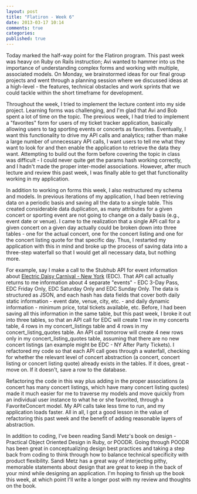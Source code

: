 ```yaml
---
layout: post
title: "Flatiron - Week 6"
date: 2013-03-17 10:14
comments: true
categories: 
published: true
---
```


Today marked the half-way point for the Flatiron program. This past week was heavy on Ruby on Rails instruction; Avi wanted to hammer into us the importance of understanding complex forms and working with multiple, associated models. On Monday, we brainstormed ideas for our final group projects and went through a planning session where we discussed ideas at a high-level - the features, technical obstacles and work sprints that we could tackle within the short timeframe for development.

<!--more-->

Throughout the week, I tried to implement the lecture content into my side project. Learning forms was challenging, and I'm glad that Avi and Bob spent a lot of time on the topic. The previous week, I had tried to implement a "favorites" form for users of my ticket tracker application, basically allowing users to tag sporting events or concerts as favorites. Eventually, I want this functionality to drive my API calls and analytics; rather than make a large number of unnecessary API calls, I want users to tell me what they want to look for and then enable the application to retrieve the data they want. Attempting to build out the form before covering the topic in class was difficult - I could never quite get the params hash working correctly, and I hadn't made the proper inter-model associations. However, after much lecture and review this past week, I was finally able to get that functionality working in my application.

In addition to working on forms this week, I also restructured my schema and models. In previous iterations of my application, I had been retrieving data on a periodic basis and saving all the data to a single table. This created considerable data duplication, as many attributes for a given concert or sporting event are not going to change on a daily basis (e.g., event date or venue). I came to the realization that a single API call for a given concert on a given day actually could be broken down into three tables - one for the actual concert, one for the concert listing and one for the concert listing quote for that specific day. Thus, I restarted my application with this in mind and broke up the process of saving data into a three-step waterfall so that I would get all necessary data, but nothing more.

For example, say I make a call to the Stubhub API for event information about <a href="http://electricdaisycarnival.com/NewYork/" target="_blank">Electric Daisy Carnival - New York</a> (EDC). That API call actually returns to me information about 4 separate "events" - EDC 3-Day Pass, EDC Friday Only, EDC Saturday Only and EDC Sunday Only. The data is structured as JSON, and each hash has data fields that cover both daily static information - event date, venue, city, etc. - and daily dynamic information - minimum price, total tickets available, etc. Before, I had been saving all this information in the same table, but this past week, I broke it out into three tables, so that an API call for EDC will create 1 row in my concerts table, 4 rows in my concert_listings table and 4 rows in my concert_listing_quotes table. An API call tomorrow will create 4 new rows only in my concert_listing_quotes table, assuming that there are no new concert listings (an example might be EDC - NY After Party Tickets). I refactored my code so that each API call goes through a waterfall, checking for whether the relevant level of concert abstraction (a concert, concert listing or concert listing quote) already exists in the tables. If it does, great - move on. If it doesn't, save a row to the database.

Refactoring the code in this way plus adding in the proper associations (a concert has many concert listings, which have many concert listing quotes) made it much easier for me to traverse my models and move quickly from an individual user instance to what he or she favorited, through a FavoriteConcert model. My API calls take less time to run, and my application loads faster. All in all, I got a good lesson in the value of refactoring this past week and the benefit of adding reasonable layers of abstraction. 

In addition to coding, I've been reading Sandi Metz's book on design - Practical Object Oriented Design in Ruby, or POODR. Going through POODR has been great in conceptualizing design best practices and taking a step back from coding to think through how to balance technical specificity with product flexibility. Sandi Metz has a great way of interjecting pithy, memorable statements about design that are great to keep in the back of your mind while designing an application. I'm hoping to finish up the book this week, at which point I'll write a longer post with my review and thoughts on the book.


